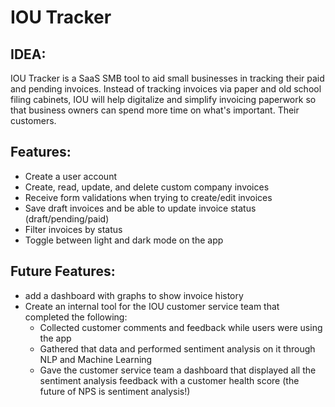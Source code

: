 # IOU Tracker

## IDEA:
IOU Tracker is a SaaS SMB tool to aid small businesses in tracking their paid and pending invoices. Instead of tracking invoices via paper and old school filing cabinets, IOU will help digitalize and simplify invoicing paperwork so that business owners can spend more time on what's important. Their customers.  

## Features:
* Create a user account 
* Create, read, update, and delete custom company invoices
* Receive form validations when trying to create/edit invoices 
* Save draft invoices and be able to update invoice status (draft/pending/paid) 
* Filter invoices by status
* Toggle between light and dark mode on the app

## Future Features: 
* add a dashboard with graphs to show invoice history 
* Create an internal tool for the IOU customer service team that completed the following:
  * Collected customer comments and feedback while users were using the app
  * Gathered that data and performed sentiment analysis on it through NLP and Machine Learning 
  * Gave the customer service team a dashboard that displayed all the sentiment analysis feedback with a customer health score (the future of NPS is sentiment analysis!)
